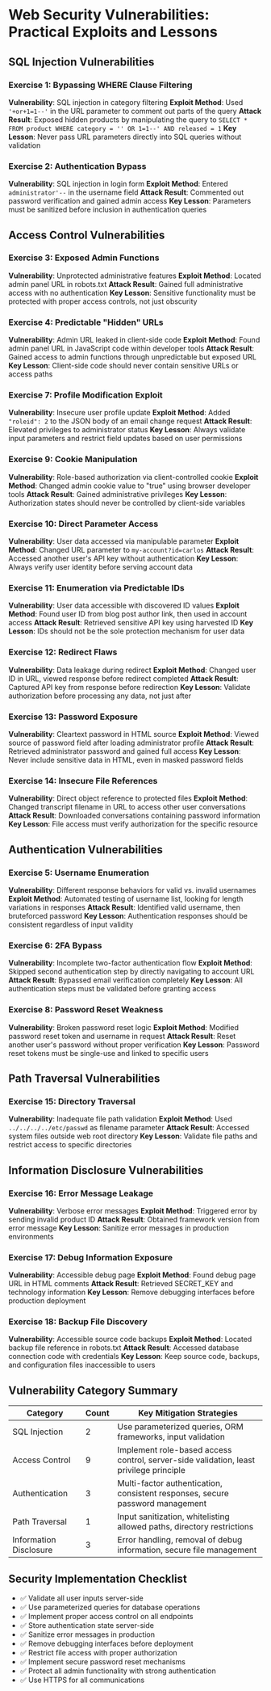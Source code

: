 # Web Security Vulnerabilities: Practical Exploits and Lessons

## SQL Injection Vulnerabilities

### Exercise 1: Bypassing WHERE Clause Filtering
**Vulnerability**: SQL injection in category filtering
**Exploit Method**: Used `'+or+1=1--'` in the URL parameter to comment out parts of the query
**Attack Result**: Exposed hidden products by manipulating the query to `SELECT * FROM product WHERE category = '' OR 1=1--' AND released = 1`
**Key Lesson**: Never pass URL parameters directly into SQL queries without validation

### Exercise 2: Authentication Bypass
**Vulnerability**: SQL injection in login form
**Exploit Method**: Entered `administrator'--` in the username field
**Attack Result**: Commented out password verification and gained admin access
**Key Lesson**: Parameters must be sanitized before inclusion in authentication queries

## Access Control Vulnerabilities

### Exercise 3: Exposed Admin Functions
**Vulnerability**: Unprotected administrative features
**Exploit Method**: Located admin panel URL in robots.txt
**Attack Result**: Gained full administrative access with no authentication
**Key Lesson**: Sensitive functionality must be protected with proper access controls, not just obscurity

### Exercise 4: Predictable "Hidden" URLs
**Vulnerability**: Admin URL leaked in client-side code
**Exploit Method**: Found admin panel URL in JavaScript code within developer tools
**Attack Result**: Gained access to admin functions through unpredictable but exposed URL
**Key Lesson**: Client-side code should never contain sensitive URLs or access paths

### Exercise 7: Profile Modification Exploit
**Vulnerability**: Insecure user profile update
**Exploit Method**: Added `"roleid": 2` to the JSON body of an email change request
**Attack Result**: Elevated privileges to administrator status
**Key Lesson**: Always validate input parameters and restrict field updates based on user permissions

### Exercise 9: Cookie Manipulation
**Vulnerability**: Role-based authorization via client-controlled cookie
**Exploit Method**: Changed admin cookie value to "true" using browser developer tools
**Attack Result**: Gained administrative privileges
**Key Lesson**: Authorization states should never be controlled by client-side variables

### Exercise 10: Direct Parameter Access
**Vulnerability**: User data accessed via manipulable parameter
**Exploit Method**: Changed URL parameter to `my-account?id=carlos`
**Attack Result**: Accessed another user's API key without authentication
**Key Lesson**: Always verify user identity before serving account data

### Exercise 11: Enumeration via Predictable IDs
**Vulnerability**: User data accessible with discovered ID values
**Exploit Method**: Found user ID from blog post author link, then used in account access
**Attack Result**: Retrieved sensitive API key using harvested ID
**Key Lesson**: IDs should not be the sole protection mechanism for user data

### Exercise 12: Redirect Flaws
**Vulnerability**: Data leakage during redirect
**Exploit Method**: Changed user ID in URL, viewed response before redirect completed
**Attack Result**: Captured API key from response before redirection
**Key Lesson**: Validate authorization before processing any data, not just after

### Exercise 13: Password Exposure
**Vulnerability**: Cleartext password in HTML source
**Exploit Method**: Viewed source of password field after loading administrator profile
**Attack Result**: Retrieved administrator password and gained full access
**Key Lesson**: Never include sensitive data in HTML, even in masked password fields

### Exercise 14: Insecure File References
**Vulnerability**: Direct object reference to protected files
**Exploit Method**: Changed transcript filename in URL to access other user conversations
**Attack Result**: Downloaded conversations containing password information
**Key Lesson**: File access must verify authorization for the specific resource

## Authentication Vulnerabilities

### Exercise 5: Username Enumeration
**Vulnerability**: Different response behaviors for valid vs. invalid usernames
**Exploit Method**: Automated testing of username list, looking for length variations in responses
**Attack Result**: Identified valid username, then bruteforced password
**Key Lesson**: Authentication responses should be consistent regardless of input validity

### Exercise 6: 2FA Bypass
**Vulnerability**: Incomplete two-factor authentication flow
**Exploit Method**: Skipped second authentication step by directly navigating to account URL
**Attack Result**: Bypassed email verification completely
**Key Lesson**: All authentication steps must be validated before granting access

### Exercise 8: Password Reset Weakness
**Vulnerability**: Broken password reset logic
**Exploit Method**: Modified password reset token and username in request
**Attack Result**: Reset another user's password without proper verification
**Key Lesson**: Password reset tokens must be single-use and linked to specific users

## Path Traversal Vulnerabilities

### Exercise 15: Directory Traversal
**Vulnerability**: Inadequate file path validation
**Exploit Method**: Used `../../../../etc/passwd` as filename parameter
**Attack Result**: Accessed system files outside web root directory
**Key Lesson**: Validate file paths and restrict access to specific directories

## Information Disclosure Vulnerabilities

### Exercise 16: Error Message Leakage
**Vulnerability**: Verbose error messages
**Exploit Method**: Triggered error by sending invalid product ID
**Attack Result**: Obtained framework version from error message
**Key Lesson**: Sanitize error messages in production environments

### Exercise 17: Debug Information Exposure
**Vulnerability**: Accessible debug page
**Exploit Method**: Found debug page URL in HTML comments
**Attack Result**: Retrieved SECRET_KEY and technology information
**Key Lesson**: Remove debugging interfaces before production deployment

### Exercise 18: Backup File Discovery
**Vulnerability**: Accessible source code backups
**Exploit Method**: Located backup file reference in robots.txt
**Attack Result**: Accessed database connection code with credentials
**Key Lesson**: Keep source code, backups, and configuration files inaccessible to users

## Vulnerability Category Summary

| Category | Count | Key Mitigation Strategies |
|----------|-------|--------------------------|
| SQL Injection | 2 | Use parameterized queries, ORM frameworks, input validation |
| Access Control | 9 | Implement role-based access control, server-side validation, least privilege principle |
| Authentication | 3 | Multi-factor authentication, consistent responses, secure password management |
| Path Traversal | 1 | Input sanitization, whitelisting allowed paths, directory restrictions |
| Information Disclosure | 3 | Error handling, removal of debug information, secure file management |

## Security Implementation Checklist

- ✅ Validate all user inputs server-side
- ✅ Use parameterized queries for database operations
- ✅ Implement proper access control on all endpoints
- ✅ Store authentication state server-side
- ✅ Sanitize error messages in production
- ✅ Remove debugging interfaces before deployment
- ✅ Restrict file access with proper authorization
- ✅ Implement secure password reset mechanisms
- ✅ Protect all admin functionality with strong authentication
- ✅ Use HTTPS for all communications